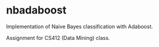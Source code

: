 nbadaboost
==========

Implementation of Naive Bayes classification with Adaboost.

Assignment for CS412 (Data Mining) class.
